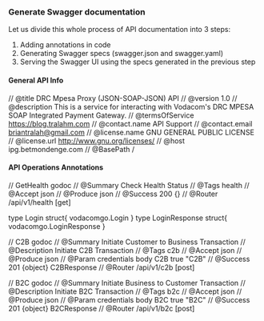 ### Generate Swagger documentation
Let us divide this whole process of API documentation into 3 steps:

1. Adding annotations in code
2. Generating Swagger specs (swagger.json and swagger.yaml)
3. Serving the Swagger UI using the specs generated in the previous step

#### General API Info

// @title DRC Mpesa Proxy (JSON-SOAP-JSON) API
// @version 1.0
// @description This is a service for interacting with Vodacom's DRC MPESA SOAP Integrated Payment Gateway.
// @termsOfService https://blog.tralahm.com
// @contact.name API Support
// @contact.email briantralah@gmail.com
// @license.name GNU GENERAL PUBLIC LICENSE
// @license.url http://www.gnu.org/licenses/
// @host ipg.betmondenge.com
// @BasePath /

#### API Operations Annotations

// GetHealth godoc
// @Summary Check Health Status
// @Tags health
// @Accept json
// @Produce json
// @Success 200 {}
// @Router /api/v1/health [get]

type Login struct{
    vodacomgo.Login
}
type LoginResponse struct{
    vodacomgo.LoginResponse
}

// C2B godoc
// @Summary Initiate Customer to Business Transaction
// @Description Initiate C2B Transaction
// @Tags c2b
// @Accept json
// @Produce json
// @Param credentials body C2B true "C2B"
// @Success 201 {object} C2BResponse
// @Router /api/v1/c2b [post]


// B2C godoc
// @Summary Initiate Business to Customer Transaction
// @Description Initiate B2C Transaction
// @Tags b2c
// @Accept json
// @Produce json
// @Param credentials body B2C true "B2C"
// @Success 201 {object} B2CResponse
// @Router /api/v1/b2c [post]

